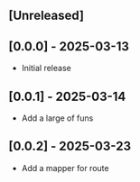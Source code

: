 ## [Unreleased]

## [0.0.0] - 2025-03-13

- Initial release

## [0.0.1] - 2025-03-14

- Add a large of funs

## [0.0.2] - 2025-03-23

- Add a mapper for route
